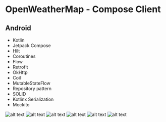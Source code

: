 # OpenWeatherMap - Compose Client

## Android
- Kotlin
- Jetpack Compose
- Hilt
- Coroutines
- Flow 
- Retrofit
- OkHttp
- Coil
- MutableStateFlow
- Repository pattern
- SOLID
- Kotlinx Serialization
- Mockito

![alt text](./images/img_1.png)
![alt text](./images/img_2.png)
![alt text](./images/img_3.png)
![alt text](./images/img_4.png)
![alt text](./images/img_6.png)
![alt text](./images/img_5.png)